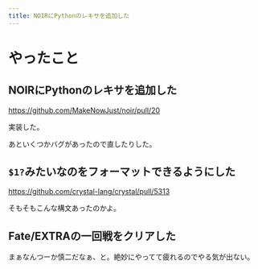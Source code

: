 ```yaml
---
title: NOIRにPythonのレキサを追加した
---
```


# やったこと

## NOIRにPythonのレキサを追加した

https://github.com/MakeNowJust/noir/pull/20

実装した。

あといくつかバグがあったので直したりした。

## `$1?`みたいなのをフォーマットできるようにした

https://github.com/crystal-lang/crystal/pull/5313

そもそもこんな構文あったのかよ。

## Fate/EXTRAの一回戦をクリアした

まぁなんつーか慎二だなぁ、と。絶妙にやってて疲れるのでやる気が出ない。
